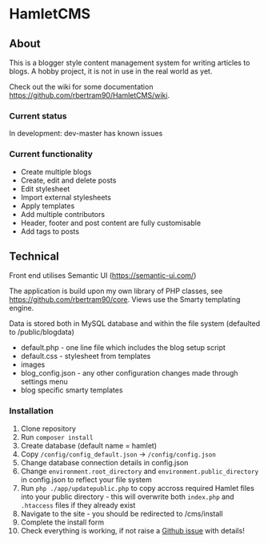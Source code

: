 # HamletCMS

## About
This is a blogger style content management system for writing articles to blogs. A hobby project, it is not in use in the real world as yet.

Check out the wiki for some documentation https://github.com/rbertram90/HamletCMS/wiki.

### Current status
In development: dev-master has known issues

### Current functionality
 * Create multiple blogs
 * Create, edit and delete posts
 * Edit stylesheet
 * Import external stylesheets
 * Apply templates
 * Add multiple contributors
 * Header, footer and post content are fully customisable
 * Add tags to posts

## Technical
Front end utilises Semantic UI (https://semantic-ui.com/)

The application is build upon my own library of PHP classes, see https://github.com/rbertram90/core. Views use the Smarty templating engine.

Data is stored both in MySQL database and within the file system (defaulted to /public/blogdata)
 * default.php - one line file which includes the blog setup script
 * default.css - stylesheet from templates
 * images
 * blog_config.json - any other configuration changes made through settings menu
 * blog specific smarty templates

### Installation
1. Clone repository
2. Run `composer install`
3. Create database (default name = hamlet)
4. Copy `/config/config_default.json` -> `/config/config.json`
5. Change database connection details in config.json
6. Change `environment.root_directory` and `environment.public_directory` in config.json to reflect your file system
7. Run `php ./app/updatepublic.php` to copy accross required Hamlet files into your public directory - this will overwrite both `index.php` and `.htaccess` files if they already exist
8. Navigate to the site - you should be redirected to /cms/install
9. Complete the install form
10. Check everything is working, if not raise a <a href="https://github.com/rbertram90/HamletCMS/issues">Github issue</a> with details!
